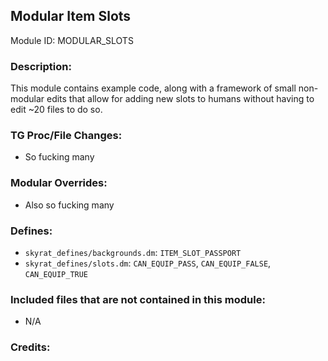 <!-- This should be copy-pasted into the root of your module folder as readme.md>

https://github.com/Skyrat-SS13/Skyrat-tg/pull/<!--PR Number-->

## Modular Item Slots

Module ID: MODULAR_SLOTS

### Description:

This module contains example code, along with a framework of small non-modular edits that allow for adding new slots to humans without having to edit ~20 files to do so.

### TG Proc/File Changes:

- So fucking many

### Modular Overrides:

- Also so fucking many

### Defines:

- `skyrat_defines/backgrounds.dm`: `ITEM_SLOT_PASSPORT`
- `skyrat_defines/slots.dm`: `CAN_EQUIP_PASS`, `CAN_EQUIP_FALSE`, `CAN_EQUIP_TRUE`
<!-- If you needed to add any defines, mention the files you added those defines in, along with the name of the defines. -->

### Included files that are not contained in this module:

- N/A
<!-- Likewise, be it a non-modular file or a modular one that's not contained within the folder belonging to this specific module, it should be mentioned here. Good examples are icons or sounds that are used between multiple modules, or other such edge-cases. -->

### Credits:

<!-- Here go the credits to you, dear coder, and in case of collaborative work or ports, credits to the original source of the code. -->
